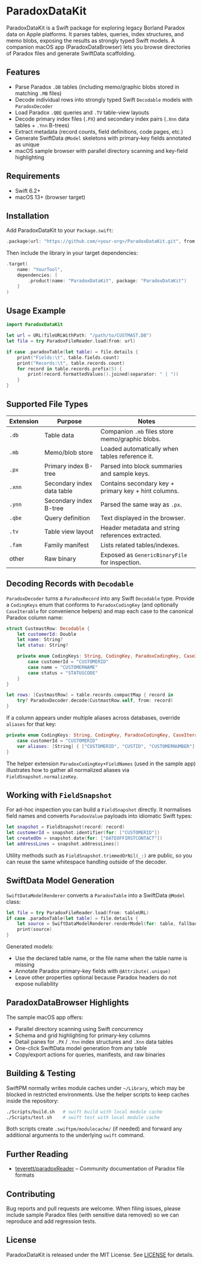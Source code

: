 # ParadoxDataKit

ParadoxDataKit is a Swift package for exploring legacy Borland Paradox data on Apple platforms. It parses tables, queries, index structures, and memo blobs, exposing the results as strongly typed Swift models. A companion macOS app (ParadoxDataBrowser) lets you browse directories of Paradox files and generate SwiftData scaffolding.

## Features

- Parse Paradox `.DB` tables (including memo/graphic blobs stored in matching `.MB` files)
- Decode individual rows into strongly typed Swift `Decodable` models with `ParadoxDecoder`
- Load Paradox `.QBE` queries and `.TV` table-view layouts
- Decode primary index files (`.PX`) and secondary index pairs (`.Xnn` data tables + `.Ynn` B-trees)
- Extract metadata (record counts, field definitions, code pages, etc.)
- Generate SwiftData `@Model` skeletons with primary-key fields annotated as unique
- macOS sample browser with parallel directory scanning and key-field highlighting

## Requirements

- Swift 6.2+
- macOS 13+ (browser target)

## Installation

Add ParadoxDataKit to your `Package.swift`:

```swift
.package(url: "https://github.com/<your-org>/ParadoxDataKit.git", from: "1.0.0")
```

Then include the library in your target dependencies:

```swift
.target(
    name: "YourTool",
    dependencies: [
        .product(name: "ParadoxDataKit", package: "ParadoxDataKit")
    ]
)
```

## Usage Example

```swift
import ParadoxDataKit

let url = URL(fileURLWithPath: "/path/to/CUSTMAST.DB")
let file = try ParadoxFileReader.load(from: url)

if case .paradoxTable(let table) = file.details {
    print("Fields:\t", table.fields.count)
    print("Records:\t", table.records.count)
    for record in table.records.prefix(5) {
        print(record.formattedValues().joined(separator: " | "))
    }
}
```

## Supported File Types

| Extension | Purpose | Notes |
|-----------|---------|-------|
| `.db` | Table data | Companion `.mb` files store memo/graphic blobs. |
| `.mb` | Memo/blob store | Loaded automatically when tables reference it. |
| `.px` | Primary index B-tree | Parsed into block summaries and sample keys. |
| `.xnn` | Secondary index data table | Contains secondary key + primary key + hint columns. |
| `.ynn` | Secondary index B-tree | Parsed the same way as `.px`. |
| `.qbe` | Query definition | Text displayed in the browser. |
| `.tv` | Table view layout | Header metadata and string references extracted. |
| `.fam` | Family manifest | Lists related tables/indexes. |
| other | Raw binary | Exposed as `GenericBinaryFile` for inspection. |

## Decoding Records with `Decodable`

`ParadoxDecoder` turns a `ParadoxRecord` into any Swift `Decodable` type. Provide a `CodingKeys` enum that conforms to `ParadoxCodingKey` (and optionally `CaseIterable` for convenience helpers) and map each case to the canonical Paradox column name:

```swift
struct CustmastRow: Decodable {
    let customerId: Double
    let name: String?
    let status: String?

    private enum CodingKeys: String, CodingKey, ParadoxCodingKey, CaseIterable {
        case customerId = "CUSTOMERID"
        case name = "CUSTOMERNAME"
        case status = "STATUSCODE"
    }
}

let rows: [CustmastRow] = table.records.compactMap { record in
    try? ParadoxDecoder.decode(CustmastRow.self, from: record)
}
```

If a column appears under multiple aliases across databases, override `aliases` for that key:

```swift
private enum CodingKeys: String, CodingKey, ParadoxCodingKey, CaseIterable {
    case customerId = "CUSTOMERID"
    var aliases: [String] { ["CUSTOMERID", "CUSTID", "CUSTOMERNUMBER"] }
}
```

The helper extension `ParadoxCodingKey+FieldNames` (used in the sample app) illustrates how to gather all normalized aliases via `FieldSnapshot.normalizeKey`.

## Working with `FieldSnapshot`

For ad-hoc inspection you can build a `FieldSnapshot` directly. It normalises field names and converts `ParadoxValue` payloads into idiomatic Swift types:

```swift
let snapshot = FieldSnapshot(record: record)
let customerId = snapshot.identifier(for: ["CUSTOMERID"])
let createdOn = snapshot.date(for: ["DATEOFFIRSTCONTACT"])
let addressLines = snapshot.addressLines()
```

Utility methods such as `FieldSnapshot.trimmedOrNil(_:)` are public, so you can reuse the same whitespace handling outside of the decoder.

## SwiftData Model Generation

`SwiftDataModelRenderer` converts a `ParadoxTable` into a SwiftData `@Model` class:

```swift
let file = try ParadoxFileReader.load(from: tableURL)
if case .paradoxTable(let table) = file.details {
    let source = SwiftDataModelRenderer.renderModel(for: table, fallbackFileName: tableURL.lastPathComponent)
    print(source)
}
```

Generated models:
- Use the declared table name, or the file name when the table name is missing
- Annotate Paradox primary-key fields with `@Attribute(.unique)`
- Leave other properties optional because Paradox headers do not expose nullability

## ParadoxDataBrowser Highlights

The sample macOS app offers:

- Parallel directory scanning using Swift concurrency
- Schema and grid highlighting for primary-key columns
- Detail panes for `.PX` / `.Ynn` index structures and `.Xnn` data tables
- One-click SwiftData model generation from any table
- Copy/export actions for queries, manifests, and raw binaries

## Building & Testing

SwiftPM normally writes module caches under `~/Library`, which may be blocked in restricted environments. Use the helper scripts to keep caches inside the repository:

```bash
./Scripts/build.sh   # swift build with local module cache
./Scripts/test.sh    # swift test with local module cache
```

Both scripts create `.swiftpm/modulecache/` (if needed) and forward any additional arguments to the underlying `swift` command.

## Further Reading

- [teverett/paradoxReader](https://github.com/teverett/paradoxReader) – Community documentation of Paradox file formats

## Contributing

Bug reports and pull requests are welcome. When filing issues, please include sample Paradox files (with sensitive data removed) so we can reproduce and add regression tests.

## License

ParadoxDataKit is released under the MIT License. See [LICENSE](LICENSE) for details.
